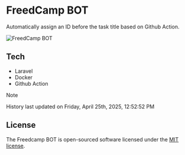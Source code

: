 # FreedCamp BOT

Automatically assign an ID before the task title based on Github Action.

![FreedCamp BOT](https://repository-images.githubusercontent.com/737932867/7d34798b-2680-471c-b089-a78a718d3d6a)

## Tech

- Laravel
- Docker
- Github Action

> [!NOTE]  
> History last updated on Friday, April 25th, 2025, 12:52:52 PM

## License

The Freedcamp BOT is open-sourced software licensed under the [MIT license](https://opensource.org/licenses/MIT).
